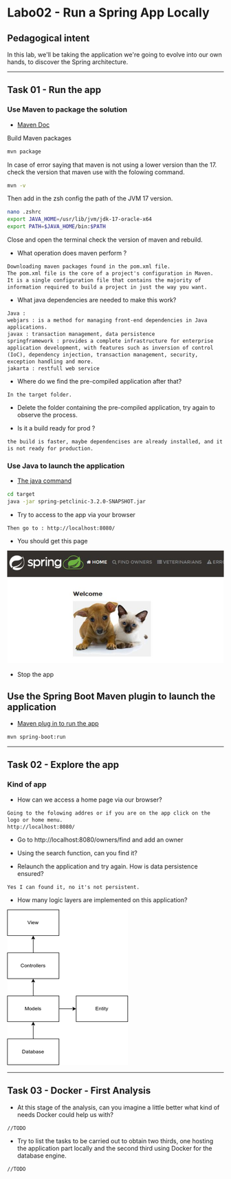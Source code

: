 # Labo02 - Run a Spring App Locally

## Pedagogical intent
In this lab, we'll be taking the application we're going to evolve into our own hands, to discover the Spring architecture.

---

## Task 01 - Run the app

### Use Maven to package the solution

* [Maven Doc](https://maven.apache.org/guides/getting-started/maven-in-five-minutes.html#build-the-project)

Build Maven packages
```bash
mvn package
```

In case of error saying that maven is not using a lower version than the 17.
check the version that maven use with the folowing command. 
```bash
mvn -v
```

Then add in the zsh config the path of the JVM 17 version. 
```bash
nano .zshrc
export JAVA_HOME=/usr/lib/jvm/jdk-17-oracle-x64
export PATH=$JAVA_HOME/bin:$PATH
```
Close and open the terminal check the version of maven and rebuild.

* What operation does maven perform ?
```
Downloading maven packages found in the pom.xml file.
The pom.xml file is the core of a project's configuration in Maven. 
It is a single configuration file that contains the majority of information required to build a project in just the way you want.
```

* What java dependencies are needed to make this work?

```
Java : 
webjars : is a method for managing front-end dependencies in Java applications. 
javax : transaction management, data persistence
springframework : provides a complete infrastructure for enterprise application development, with features such as inversion of control (IoC), dependency injection, transaction management, security, exception handling and more. 
jakarta : restfull web service 
```

* Where do we find the pre-compiled application after that?

```
In the target folder.
```

* Delete the folder containing the pre-compiled application, try again to observe the process.

* Is it a build ready for prod ?

```
the build is faster, maybe dependencises are already installed, and it is not ready for production. 
```

### Use Java to launch the application

* [The java command](https://docs.oracle.com/en/java/javase/14/docs/specs/man/java.html)

```bash
cd target
java -jar spring-petclinic-3.2.0-SNAPSHOT.jar
```

* Try to access to the app via your browser

```
Then go to : http://localhost:8080/
```

* You should get this page

![Home Page](img/webappSample.JPG)

* Stop the app

## Use the Spring Boot Maven plugin to launch the application

* [Maven plug in to run the app](https://docs.spring.io/spring-boot/docs/current/maven-plugin/reference/htmlsingle/#run)

```bash
mvn spring-boot:run
```
---

## Task 02 - Explore the app

### Kind of app

* How can we access a home page via our browser?

```
Going to the folowing addres or if you are on the app click on the logo or home menu.
http://localhost:8080/
```

* Go to http://localhost:8080/owners/find and add an owner

* Using the search function, can you find it?

* Relaunch the application and try again. How is data persistence ensured?

```
Yes I can found it, no it's not persistent. 
```

* How many logic layers are implemented on this application?

![logic layer](./docs/logic_layer.drawio.png)

---
## Task 03 - Docker - First Analysis

* At this stage of the analysis, can you imagine a little better what kind of needs Docker could help us with?

```
//TODO
```

* Try to list the tasks to be carried out to obtain two thirds, one hosting the application part locally and the second third using Docker for the database engine.

```
//TODO
```
